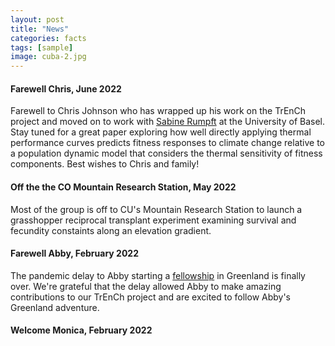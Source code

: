 ```yaml
---
layout: post
title: "News"
categories: facts
tags: [sample]
image: cuba-2.jpg
---
```


#### Farewell Chris, June 2022
Farewell to Chris Johnson who has wrapped up his work on the TrEnCh project and moved on to work with [Sabine Rumpft](https://duw.unibas.ch/en/eco/) at the University of Basel. Stay tuned for a great paper exploring how well directly applying thermal performance curves predicts fitness responses to climate change relative to a population dynamic model that considers the thermal sensitivity of fitness components. Best wishes to Chris and family!

#### Off the the CO Mountain Research Station, May 2022
Most of the group is off to CU's Mountain Research Station to launch a grasshopper reciprocal transplant experiment examining survival and fecundity constaints along an elevation gradient.

#### Farewell Abby, February 2022
The pandemic delay to Abby starting a [fellowship](https://www.avmey.com/#wallenberg) in Greenland is finally over. We're grateful that the delay allowed Abby to make amazing contributions to our TrEnCh project and are excited to follow Abby's Greenland adventure.

#### Welcome Monica, February 2022
